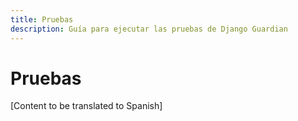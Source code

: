 ```yaml
---
title: Pruebas
description: Guía para ejecutar las pruebas de Django Guardian
---
```


# Pruebas

[Content to be translated to Spanish]

<!-- This page content will be translated from the main English develop/testing.md -->
